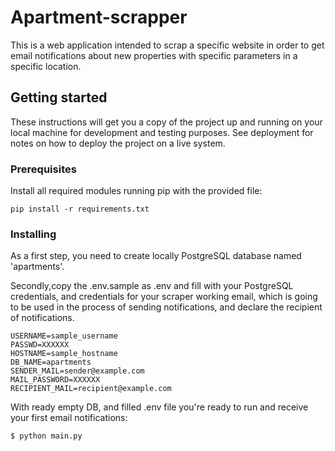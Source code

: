 # Apartment-scrapper

This is a web application intended to scrap a specific website in order to get email notifications about new properties with specific parameters in a specific location.

## Getting started

These instructions will get you a copy of the project up and running on your local machine for development and testing purposes. See deployment for notes on how to deploy the project on a live system.

### Prerequisites

Install all required modules running pip with the provided file:

```
pip install -r requirements.txt
```

### Installing

As a first step, you need to create locally PostgreSQL database named 'apartments'.

Secondly,copy the .env.sample as .env and fill with your PostgreSQL credentials, and credentials for your scraper working email, which is going to be used in the process of sending notifications, and declare the recipient of notifications.

```
USERNAME=sample_username
PASSWD=XXXXXX
HOSTNAME=sample_hostname
DB_NAME=apartments
SENDER_MAIL=sender@example.com
MAIL_PASSWORD=XXXXXX
RECIPIENT_MAIL=recipient@example.com
```

With ready empty DB, and filled .env file you're ready to run and receive your first email notifications:
```
$ python main.py
```



